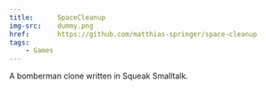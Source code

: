 ```yaml
---
title:      SpaceCleanup
img-src:    dummy.png
href:       https://github.com/matthias-springer/space-cleanup
tags:
    - Games
---
```

A bomberman clone written in Squeak Smalltalk.